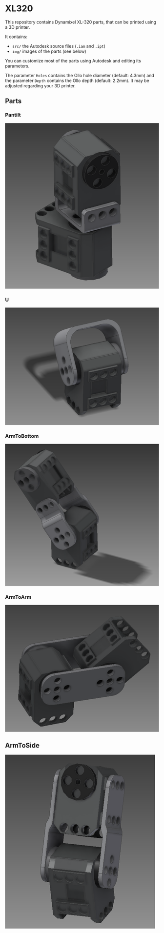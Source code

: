 # XL320

This repository contains Dynamixel XL-320 parts, that can be printed using a 3D printer.

It contains:

* `src/` the Autodesk source files (`.iam` and `.ipt`)
* `img/` images of the parts (see below)

You can customize most of the parts using Autodesk and editing its parameters.

The parameter `Holes` contains the Ollo hole diameter (default: 4.3mm) and the parameter `Depth` contains the Ollo depth (default: 2.2mm). It may be adjusted regarding your 3D printer.

## Parts

### Pantilt

![Pantilt](img/Pantilt.png)

### U

![U](img/U.png)

### ArmToBottom

![ArmToBottom](img/ArmToBottom.png)

### ArmToArm

![ArmToArm](img/ArmToArm.png)

## ArmToSide

![ArmToSide](img/ArmToSide.png)
